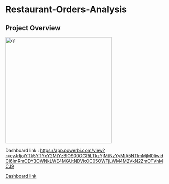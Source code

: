 # Restaurant-Orders-Analysis

## Project Overview

<img width="338" alt="q1" src="https://github.com/ridwan-the-data-analyst/Restaurant-Orders-Analysis/assets/171451418/e8545d55-3dd3-47de-966a-b4881a18b33d">

Dashboard link : https://app.powerbi.com/view?r=eyJrIjoiYTk5YTYxY2MtYzBlOS00OGRiLTkzYjMtNzYyMjA5NTlmMjM0IiwidCI6ImRmODY3OWNkLWE4MGUtNDVkOC05OWFjLWM4M2VkN2ZmOTVhMCJ9

[Dashboard link](https://app.powerbi.com/view?r=eyJrIjoiYTk5YTYxY2MtYzBlOS00OGRiLTkzYjMtNzYyMjA5NTlmMjM0IiwidCI6ImRmODY3OWNkLWE4MGUtNDVkOC05OWFjLWM4M2VkN2ZmOTVhMCJ9)

